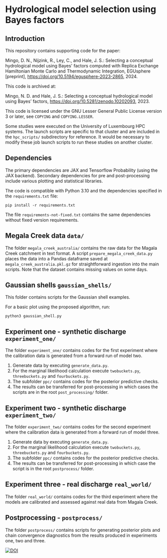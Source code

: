 # Hydrological model selection using Bayes factors

## Introduction

This repository contains supporting code for the paper:

Mingo, D. N., Nijzink, R., Ley, C., and Hale, J. S.: Selecting a conceptual
hydrological model using Bayes' factors computed with Replica Exchange
Hamiltonian Monte Carlo and Thermodynamic Integration, EGUsphere [preprint],
https://doi.org/10.5194/egusphere-2023-2865, 2024.

This code is archived at:

Mingo, N. D. and Hale, J. S.: Selecting a conceptual hydrological model using
Bayes’ factors, https://doi.org/10.5281/zenodo.10202093, 2023.

This code is licensed under the GNU Lesser General Public License version 3 or
later, see `COPYING` and `COPYING.LESSER`.

Some studies were executed on the University of Luxembourg HPC systems. The
launch scripts are specific to that cluster and are included in the
`hpc_scripts/` subdirectory for reference. It would be necessary to modify
these job launch scripts to run these studies on another cluster.

## Dependencies

The primary dependencies are JAX and Tensorflow Probability (using the JAX
backend). Secondary dependencies for pre and post-processing include various
plotting and statistical libraries. 

The code is compatible with Python 3.10 and the dependencies specified in the
`requirements.txt` file:

    pip install -r requirements.txt

The file `requirements-not-fixed.txt` contains the same dependencies without
fixed version requirements.

## Megala Creek data `data/`

The folder `megala_creek_australia/` contains the raw data for the Magala Creek
catchment in text format. A script `prepare_megala_creek_data.py` places the
data into a Pandas dataframe saved at `megala_creek_australia.pkl.gz` for
straightforward ingestion into the main scripts. Note that the dataset contains
missing values on some days.

## Gaussian shells `gaussian_shells/`

This folder contains scripts for the Gaussian shell examples.

For a basic plot using the proposed algorithm, run:

    python3 gaussian_shell.py

## Experiment one - synthetic discharge `experiment_one/`

The folder `experiment_one/` contains codes for the first experiment where 
the calibration data is generated from a forward run of model two.

1. Generate data by executing `generate_data.py`.
2. For the marginal likelihood calculation execute `twobuckets.py`,
   `threebuckets.py` and `fourbuckets.py`.
3. The subfolder `ppc/` contains codes for the posterior predictive checks.
4. The results can be transferred for post-processing in which cases the
   scripts are in the root `post_processing/` folder.

## Experiment two - synthetic discharge `experiment_two/` 

The folder `experiment_two/` contains codes for the second experiment where 
the calibration data is generated from a forward run of model three.

1. Generate data by executing `generate_data.py`.
2. For the marginal likelihood calculation execute `twobuckets.py`,
   `threebuckets.py` and `fourbuckets.py`.
3. The subfolder `ppc/` contains codes for the posterior predictive checks.
4. The results can be transferred for post-processing in which case the
   script is in the root `postprocess/` folder.

## Experiment three - real discharge `real_world/` 

The folder `real_world/` contains codes for the third experiment where the
models are calibrated and assessed against real data from Magala Creek.

## Postprocessing - `postprocess/` 

The folder `postprocess/` contains scripts for generating posterior plots and
chain convergence diagnostics from the results produced in experiments one, two
and three. 

[![DOI](https://zenodo.org/badge/605141673.svg)](https://zenodo.org/doi/10.5281/zenodo.10202092)
